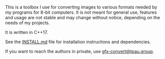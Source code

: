 This is a toolbox I use for converting images to various
formats needed by my programs for 8-bit computers. It is not meant for general use, features and usage are not stable and may change without notice, depending on the needs of my projects.

It is written in C++17.

See the [INSTALL.md](INSTALL.md) file for installation instructions and
dependencies.

If you want to reach the authors in private, use <gfx-convert@tpau.group>.
